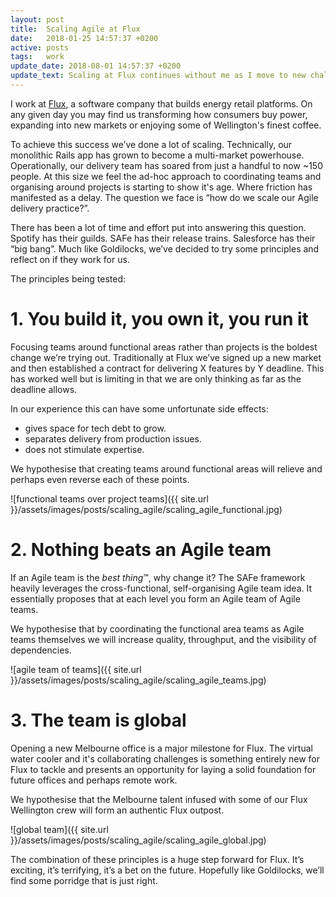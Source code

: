 ```yaml
---
layout: post
title:  Scaling Agile at Flux
date:   2018-01-25 14:57:37 +0200
active: posts
tags:   work
update_date: 2018-08-01 14:57:37 +0200
update_text: Scaling at Flux continues without me as I move to new challenges in Sweden.
---
```


I work at [Flux](http://fluxfederation.com/), a software company that builds energy retail platforms. On any given day you may find us transforming how consumers buy power, expanding into new markets or enjoying some of Wellington's finest coffee.

To achieve this success we’ve done a lot of scaling. Technically, our monolithic Rails app has grown to become a multi-market powerhouse. Operationally, our delivery team has soared from just a handful to now ~150 people. At this size we feel the ad-hoc approach to coordinating teams and organising around projects is starting to show it's age. Where friction has manifested as a delay. The question we face is “how do we scale our Agile delivery practice?”.

There has been a lot of time and effort put into answering this question. Spotify has their guilds. SAFe has their release trains. Salesforce has their “big bang”. Much like Goldilocks, we’ve decided to try some principles and reflect on if they work for us.

The principles being tested:

# 1. You build it, you own it, you run it

Focusing teams around functional areas rather than projects is the boldest change we’re trying out. Traditionally at Flux we’ve signed up a new market and then established a contract for delivering X features by Y deadline. This has worked well but is limiting in that we are only thinking as far as the deadline allows.

In our experience this can have some unfortunate side effects:

* gives space for tech debt to grow.
* separates delivery from production issues.
* does not stimulate expertise.

We hypothesise that creating teams around functional areas will relieve and perhaps even reverse each of these points.

![functional teams over project teams]({{ site.url }}/assets/images/posts/scaling_agile/scaling_agile_functional.jpg)

# 2. Nothing beats an Agile team

If an Agile team is the _best thing_™, why change it? The SAFe framework heavily leverages the cross-functional, self-organising Agile team idea. It essentially proposes that at each level you form an Agile team of Agile teams.

We hypothesise that by coordinating the functional area teams as Agile teams themselves we will increase quality, throughput, and the visibility of dependencies.

![agile team of teams]({{ site.url }}/assets/images/posts/scaling_agile/scaling_agile_teams.jpg)

# 3. The team is global

Opening a new Melbourne office is a major milestone for Flux. The virtual water cooler and it's collaborating challenges is something entirely new for Flux to tackle and presents an opportunity for laying a solid foundation for future offices and perhaps remote work.

We hypothesise that the Melbourne talent infused with some of our Flux Wellington crew will form an authentic Flux outpost.

![global team]({{ site.url }}/assets/images/posts/scaling_agile/scaling_agile_global.jpg)

The combination of these principles is a huge step forward for Flux. It’s exciting, it’s terrifying, it’s a bet on the future. Hopefully like Goldilocks, we’ll find some porridge that is just right.
